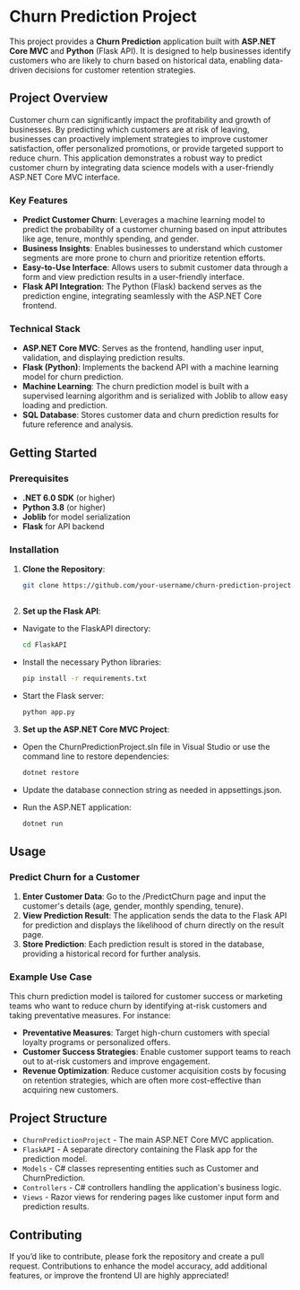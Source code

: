 # Churn Prediction Project

This project provides a **Churn Prediction** application built with **ASP.NET Core MVC** and **Python** (Flask API). It is designed to help businesses identify customers who are likely to churn based on historical data, enabling data-driven decisions for customer retention strategies.

## Project Overview

Customer churn can significantly impact the profitability and growth of businesses. By predicting which customers are at risk of leaving, businesses can proactively implement strategies to improve customer satisfaction, offer personalized promotions, or provide targeted support to reduce churn. This application demonstrates a robust way to predict customer churn by integrating data science models with a user-friendly ASP.NET Core MVC interface.

### Key Features

- **Predict Customer Churn**: Leverages a machine learning model to predict the probability of a customer churning based on input attributes like age, tenure, monthly spending, and gender.
- **Business Insights**: Enables businesses to understand which customer segments are more prone to churn and prioritize retention efforts.
- **Easy-to-Use Interface**: Allows users to submit customer data through a form and view prediction results in a user-friendly interface.
- **Flask API Integration**: The Python (Flask) backend serves as the prediction engine, integrating seamlessly with the ASP.NET Core frontend.

### Technical Stack

- **ASP.NET Core MVC**: Serves as the frontend, handling user input, validation, and displaying prediction results.
- **Flask (Python)**: Implements the backend API with a machine learning model for churn prediction.
- **Machine Learning**: The churn prediction model is built with a supervised learning algorithm and is serialized with Joblib to allow easy loading and prediction.
- **SQL Database**: Stores customer data and churn prediction results for future reference and analysis.

## Getting Started

### Prerequisites

- **.NET 6.0 SDK** (or higher)
- **Python 3.8** (or higher)
- **Joblib** for model serialization
- **Flask** for API backend

### Installation

1. **Clone the Repository**:
   ```bash
   git clone https://github.com/your-username/churn-prediction-project.git
  
2. **Set up the Flask API**:

* Navigate to the FlaskAPI directory:
  ```bash
  cd FlaskAPI
  ```
* Install the necessary Python libraries:

  ```bash
  pip install -r requirements.txt
  ```
* Start the Flask server:

  ```bash
  python app.py
  ```
3. **Set up the ASP.NET Core MVC Project**:

* Open the ChurnPredictionProject.sln file in Visual Studio or use the command line to restore dependencies:
  ```bash
  dotnet restore
  ```
* Update the database connection string as needed in appsettings.json.

* Run the ASP.NET application:
  ```bash
  dotnet run
  ```
## Usage
### Predict Churn for a Customer
1. **Enter Customer Data**: Go to the /PredictChurn page and input the customer's details (age, gender, monthly spending, tenure).
2. **View Prediction Result**: The application sends the data to the Flask API for prediction and displays the likelihood of churn directly on the result page.
3. **Store Prediction**: Each prediction result is stored in the database, providing a historical record for further analysis.
### Example Use Case
This churn prediction model is tailored for customer success or marketing teams who want to reduce churn by identifying at-risk customers and taking preventative measures. For instance:

* **Preventative Measures**: Target high-churn customers with special loyalty programs or personalized offers.
* **Customer Success Strategies**: Enable customer support teams to reach out to at-risk customers and improve engagement.
* **Revenue Optimization**: Reduce customer acquisition costs by focusing on retention strategies, which are often more cost-effective than acquiring new customers.

## Project Structure
* ```ChurnPredictionProject``` - The main ASP.NET Core MVC application.
* ```FlaskAPI``` - A separate directory containing the Flask app for the prediction model.
* ```Models``` - C# classes representing entities such as Customer and ChurnPrediction.
* ```Controllers``` - C# controllers handling the application's business logic.
* ```Views``` - Razor views for rendering pages like customer input form and prediction results.
## Contributing
If you’d like to contribute, please fork the repository and create a pull request. Contributions to enhance the model accuracy, add additional features, or improve the frontend UI are highly appreciated!
